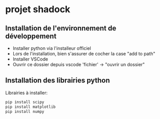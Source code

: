 # projet shadock

## Installation de l'environnement de développement

- Installer python via l'installeur officiel
- Lors de l'installation, bien s'assurer de cocher la case "add to path"
- Installer VSCode
- Ouvrir ce dossier depuis vscode 'fichier' -> "ouvrir un dossier"

## Installation des librairies python

Librairies à installer:

```sh
pip install scipy
pip install matplotlib
pip install numpy
```
